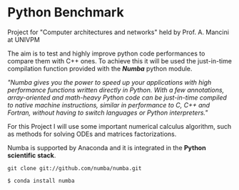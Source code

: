 # Python Benchmark

Project for "Computer architectures and networks" held by Prof. A. Mancini at UNIVPM

The aim is to test and highly improve python code performances to compare them with C++ ones.
To achieve this it will be used the just-in-time compilation function provided with the ***Numba*** python module. 

*"Numba gives you the power to speed up your applications with high performance functions written directly in Python. With a few annotations, array-oriented and math-heavy Python code can be just-in-time compiled to native machine instructions, similar in performance to C, C++ and Fortran, without having to switch languages or Python interpreters."*

For this Project I will use some important numerical calculus algorithm, such as methods for solving ODEs and matrices factorizations.

Numba is supported by Anaconda and it is integrated in the **Python scientific stack**.

```
git clone git://github.com/numba/numba.git
```
```
$ conda install numba
```
